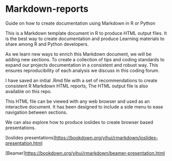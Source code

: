 # Markdown-reports
Guide on how to create documentation using Markdown in R or Python

This is a Markdown template document in R to produce HTML output files. It is the best way to create documentation and produce Learning materials to share among R and Python developers. 

As we learn new ways to enrich this Markdown document, we will be adding new sections. To create a collection of tips and coding standards to expand our  projects documentation in a consistent and robust way. This ensures reproducibility of each analysis we discuss in this coding forum. 

I have saved an initial .Rmd file with a set of recommendations to create consistent R Markdown HTML reports, The HTML output file is also available on this repo.



This HTML file can be viewed with any web browser and used as an interactive document. It has been designed to include a side menu to ease navigation between sections.

We can also explore how to produce ioslides to create browser based presentations.

[Ioslides presentations]<https://bookdown.org/yihui/rmarkdown/ioslides-presentation.html>

[Beamer]<https://bookdown.org/yihui/rmarkdown/beamer-presentation.html>
